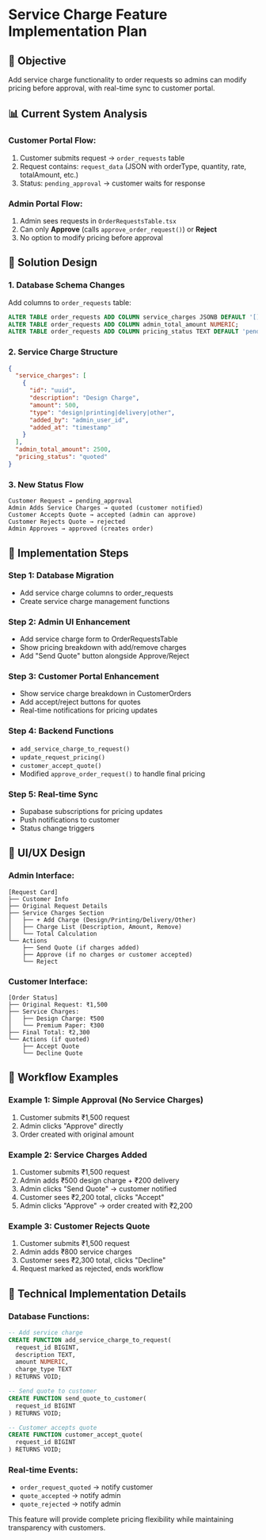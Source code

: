 # Service Charge Feature Implementation Plan

## 🎯 Objective
Add service charge functionality to order requests so admins can modify pricing before approval, with real-time sync to customer portal.

## 📊 Current System Analysis

### Customer Portal Flow:
1. Customer submits request → `order_requests` table
2. Request contains: `request_data` (JSON with orderType, quantity, rate, totalAmount, etc.)
3. Status: `pending_approval` → customer waits for response

### Admin Portal Flow:
1. Admin sees requests in `OrderRequestsTable.tsx`
2. Can only **Approve** (calls `approve_order_request()`) or **Reject**
3. No option to modify pricing before approval

## 🔧 Solution Design

### 1. Database Schema Changes
Add columns to `order_requests` table:
```sql
ALTER TABLE order_requests ADD COLUMN service_charges JSONB DEFAULT '[]';
ALTER TABLE order_requests ADD COLUMN admin_total_amount NUMERIC;
ALTER TABLE order_requests ADD COLUMN pricing_status TEXT DEFAULT 'pending' CHECK (pricing_status IN ('pending', 'quoted', 'approved', 'rejected'));
```

### 2. Service Charge Structure
```json
{
  "service_charges": [
    {
      "id": "uuid",
      "description": "Design Charge",
      "amount": 500,
      "type": "design|printing|delivery|other",
      "added_by": "admin_user_id",
      "added_at": "timestamp"
    }
  ],
  "admin_total_amount": 2500,
  "pricing_status": "quoted"
}
```

### 3. New Status Flow
```
Customer Request → pending_approval
Admin Adds Service Charges → quoted (customer notified)
Customer Accepts Quote → accepted (admin can approve)
Customer Rejects Quote → rejected
Admin Approves → approved (creates order)
```

## 🚀 Implementation Steps

### Step 1: Database Migration
- Add service charge columns to order_requests
- Create service charge management functions

### Step 2: Admin UI Enhancement
- Add service charge form to OrderRequestsTable
- Show pricing breakdown with add/remove charges
- Add "Send Quote" button alongside Approve/Reject

### Step 3: Customer Portal Enhancement
- Show service charge breakdown in CustomerOrders
- Add accept/reject buttons for quotes
- Real-time notifications for pricing updates

### Step 4: Backend Functions
- `add_service_charge_to_request()`
- `update_request_pricing()`
- `customer_accept_quote()`
- Modified `approve_order_request()` to handle final pricing

### Step 5: Real-time Sync
- Supabase subscriptions for pricing updates
- Push notifications to customer
- Status change triggers

## 📱 UI/UX Design

### Admin Interface:
```
[Request Card]
├── Customer Info
├── Original Request Details
├── Service Charges Section
│   ├── + Add Charge (Design/Printing/Delivery/Other)
│   ├── Charge List (Description, Amount, Remove)
│   └── Total Calculation
└── Actions
    ├── Send Quote (if charges added)
    ├── Approve (if no charges or customer accepted)
    └── Reject
```

### Customer Interface:
```
[Order Status]
├── Original Request: ₹1,500
├── Service Charges:
│   ├── Design Charge: ₹500
│   └── Premium Paper: ₹300
├── Final Total: ₹2,300
└── Actions (if quoted)
    ├── Accept Quote
    └── Decline Quote
```

## 🔄 Workflow Examples

### Example 1: Simple Approval (No Service Charges)
1. Customer submits ₹1,500 request
2. Admin clicks "Approve" directly
3. Order created with original amount

### Example 2: Service Charges Added
1. Customer submits ₹1,500 request
2. Admin adds ₹500 design charge + ₹200 delivery
3. Admin clicks "Send Quote" → customer notified
4. Customer sees ₹2,200 total, clicks "Accept"
5. Admin clicks "Approve" → order created with ₹2,200

### Example 3: Customer Rejects Quote
1. Customer submits ₹1,500 request
2. Admin adds ₹800 service charges
3. Customer sees ₹2,300 total, clicks "Decline"
4. Request marked as rejected, ends workflow

## 🔧 Technical Implementation Details

### Database Functions:
```sql
-- Add service charge
CREATE FUNCTION add_service_charge_to_request(
  request_id BIGINT,
  description TEXT,
  amount NUMERIC,
  charge_type TEXT
) RETURNS VOID;

-- Send quote to customer
CREATE FUNCTION send_quote_to_customer(
  request_id BIGINT
) RETURNS VOID;

-- Customer accepts quote
CREATE FUNCTION customer_accept_quote(
  request_id BIGINT
) RETURNS VOID;
```

### Real-time Events:
- `order_request_quoted` → notify customer
- `quote_accepted` → notify admin
- `quote_rejected` → notify admin

This feature will provide complete pricing flexibility while maintaining transparency with customers.
